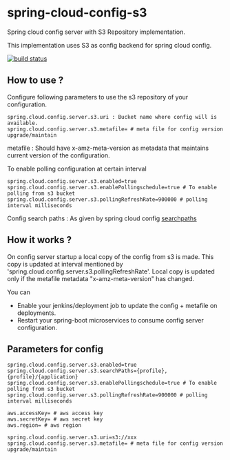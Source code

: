# spring-cloud-config-s3
Spring cloud config server with S3 Repository implementation.

This implementation uses S3 as config backend for spring cloud config.

[![build status ](https://gitlab.com/salunkenagesh14/spring-cloud-config-s3/badges/master/pipeline.svg)](https://gitlab.com/salunkenagesh14/spring-cloud-config-s3/badges/master/pipeline.svg)

## How to use ?

Configure following parameters to use the s3 repository of your configuration.  

```
spring.cloud.config.server.s3.uri : Bucket name where config will is available.
spring.cloud.config.server.s3.metafile= # meta file for config version upgrade/maintain
```
metafile : Should have x-amz-meta-version as metadata that maintains current version of the configuration.

To enable polling configuration at certain interval

```
spring.cloud.config.server.s3.enabled=true
spring.cloud.config.server.s3.enablePollingschedule=true # To enable polling from s3 bucket
spring.cloud.config.server.s3.pollingRefreshRate=900000 # polling interval milliseconds
```

Config search paths : As given by spring cloud config [searchpaths](https://cloud.spring.io/spring-cloud-config/multi/multi__spring_cloud_config_server.html#_placeholders_in_git_search_paths)

## How it works ?
On config server startup a local copy of the config from s3 is made.
This copy is updated at interval mentioned by 'spring.cloud.config.server.s3.pollingRefreshRate'.
Local copy is updated only if the metafile metadata "x-amz-meta-version" has changed.

You can
 - Enable your jenkins/deployment job to update the config + metafile on deployments.
 - Restart your spring-boot microservices to consume config server configuration.

## Parameters for config

```
spring.cloud.config.server.s3.enabled=true
spring.cloud.config.server.s3.searchPaths={profile},{profile}/{application}
spring.cloud.config.server.s3.enablePollingschedule=true # To enable polling from s3 bucket
spring.cloud.config.server.s3.pollingRefreshRate=900000 # polling interval milliseconds

aws.accessKey= # aws access key
aws.secretKey= # aws secret key
aws.region= # aws region

spring.cloud.config.server.s3.uri=s3://xxx
spring.cloud.config.server.s3.metafile= # meta file for config version upgrade/maintain
```